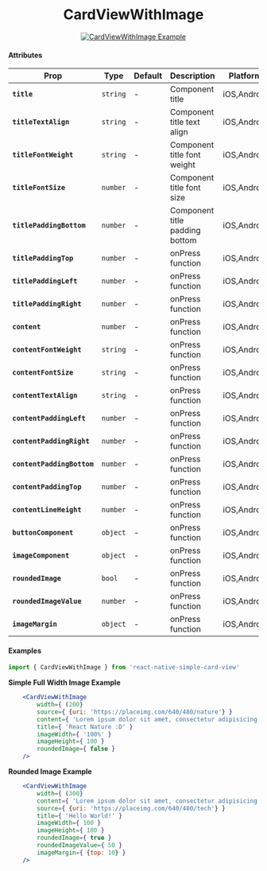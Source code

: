 <h1 align="center">CardViewWithImage</h1>

<p align="center">
<a href="https://s9.postimg.org/qxh30azpb/Simulator_Screen_Shot_-_i_Phone_8_-_2018-02-21_at_17.49.43.png">
<img src="https://s9.postimg.org/pxvdia4rj/Simulator_Screen_Shot_-_i_Phone_8_-_2018-02-21_at_17.49.43.png" alt="CardViewWithImage Example" />
</a>
</p>

#### Attributes

  | Prop | Type | Default | Description | Platform | Required |
  |---|---|---|---|---|---|
  |**`title`**|`string`| - | Component title |iOS,Android| No|
  |**`titleTextAlign`**|`string`| - | Component title text align |iOS,Android| No|
  |**`titleFontWeight`**|`string`| - | Component title font weight |iOS,Android| No|
  |**`titleFontSize`**|`number`| - | Component title  font size|iOS,Android| No|
  |**`titlePaddingBottom`**|`number`| - | Component title padding bottom |iOS,Android| No|
  |**`titlePaddingTop`**|`number`| - | onPress function |iOS,Android| No|
  |**`titlePaddingLeft`**|`number`| - | onPress function |iOS,Android| No|
  |**`titlePaddingRight`**|`number`| - | onPress function |iOS,Android| No|
  |**`content`**|`number`| - | onPress function |iOS,Android| No|
  |**`contentFontWeight`**|`string`| - | onPress function |iOS,Android| No|
  |**`contentFontSize`**|`string`| - | onPress function |iOS,Android| No|
  |**`contentTextAlign`**|`string`| - | onPress function |iOS,Android| No|
  |**`contentPaddingLeft`**|`number`| - | onPress function |iOS,Android| No|
  |**`contentPaddingRight`**|`number`| - | onPress function |iOS,Android| No|
  |**`contentPaddingBottom`**|`number`| - | onPress function |iOS,Android| No|
  |**`contentPaddingTop`**|`number`| - | onPress function |iOS,Android| No|
  |**`contentLineHeight`**|`number`| - | onPress function |iOS,Android| No|
  |**`buttonComponent`**|`object`| - | onPress function |iOS,Android| No|
  |**`imageComponent`**|`object`| - | onPress function |iOS,Android| No|
  |**`roundedImage`**|`bool`| - | onPress function |iOS,Android| No|
  |**`roundedImageValue`**|`number`| - | onPress function |iOS,Android| No|
  |**`imageMargin`**|`object`| - | onPress function |iOS,Android| No|


#### Examples

```jsx
import { CardViewWithImage } from 'react-native-simple-card-view'
```

**Simple Full Width Image Example**

```jsx
    <CardViewWithImage
        width={ (200}
        source={ {uri: 'https://placeimg.com/640/480/nature'} }
        content={ 'Lorem ipsum dolor sit amet, consectetur adipisicing elit. At aut distinctio!' }
        title={ 'React Nature :D' }
        imageWidth={ '100%' }
        imageHeight={ 100 }
        roundedImage={ false }
    />
```

**Rounded Image Example**

```jsx
    <CardViewWithImage
        width={ (300}
        content={ 'Lorem ipsum dolor sit amet, consectetur adipisicing elit. At aut distinctio!' }
        source={ {uri: 'https://placeimg.com/640/480/tech'} }
        title={ 'Hello World!' }
        imageWidth={ 100 }
        imageHeight={ 100 }
        roundedImage={ true }
        roundedImageValue={ 50 }
        imageMargin={ {top: 10} }
    />
```
